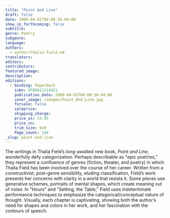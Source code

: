 ```yaml
---
title: "Point And Line"
draft: false
date: 2000-04-01T06:00:36-04:00
show_in_forthcoming: false
subtitle:
genre: Poetry
subgenre:
language:
authors:
  - author/thalia-field.md
translators:
editors:
contributors:
featured_image:
description:
editions:
  - binding: Paperback
    isbn: 9780811214421
    publication_date: 2000-04-01T06:00:36-04:00
    cover_image: /images/Point_And_Line.jpg
    forsale: false
    saleprice:
    shipping_charge:
    price_us: 14.95
    price_cn:
    trim_size: 6x9
    Page_count: 144
_slug: point-and-line
---
```


The writings in Thalia Field’s long-awaited new book, _Point and Line_, wonderfully defy categorization. Perhaps describable as "epic poetries," they represent a confluence of genres (fiction, theater, and poetry) in which Thalia Field has been involved over the course of her career. Written from a constructivist, post-genre sensibility, eluding classification, Field’s work presents her concerns with clarity in a world that resists it. Some pieces use generative schemes, portraits of mental shapes, which create meaning out of noise. In "Hours" and "Setting, the Table," Field uses indeterminate performance techniques to emphasize the categorical/conceptual nature of thought. Visually, each chapter is captivating, showing both the author’s need for shapes and colors in her work, and her fascination with the contours of speech.

